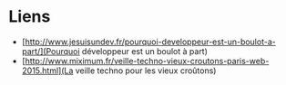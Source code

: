 # Liens

* [http://www.jesuisundev.fr/pourquoi-developpeur-est-un-boulot-a-part/](Pourquoi développeur est un boulot à part)
* [http://www.miximum.fr/veille-techno-vieux-croutons-paris-web-2015.html](La veille techno pour les vieux croûtons)
